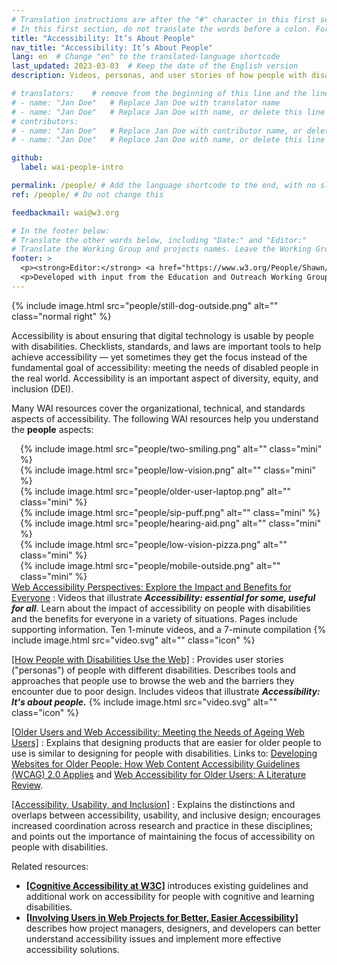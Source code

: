 ```yaml
---
# Translation instructions are after the "#" character in this first section. They are comments that do not show up in the web page. You do not need to translate the instructions after #.
# In this first section, do not translate the words before a colon. For example, do not translate "title:". Do translate the text after "title:".
title: "Accessibility: It’s About People"
nav_title: "Accessibility: It’s About People"
lang: en  # Change "en" to the translated-language shortcode
last_updated: 2023-03-03  # Keep the date of the English version
description: Videos, personas, and user stories of how people with disabilities use digital technology.

# translators:    # remove from the beginning of this line and the lines below: "# " (the hash sign and the space)
# - name: "Jan Doe"   # Replace Jan Doe with translator name
# - name: "Jan Doe"   # Replace Jan Doe with name, or delete this line if not multiple translators
# contributors:
# - name: "Jan Doe"   # Replace Jan Doe with contributor name, or delete this line if none
# - name: "Jan Doe"   # Replace Jan Doe with name, or delete this line if not multiple contributors

github:
  label: wai-people-intro

permalink: /people/ # Add the language shortcode to the end, with no slash at the end. For example /path/to/file/fr
ref: /people/ # Do not change this

feedbackmail: wai@w3.org

# In the footer below:
# Translate the other words below, including "Date:" and "Editor:"
# Translate the Working Group and projects names. Leave the Working Group and projects acronyms in English.
footer: >
  <p><strong>Editor:</strong> <a href="https://www.w3.org/People/Shawn/">Shawn Lawton Henry</a>.</p>
  <p>Developed with input from the Education and Outreach Working Group (<a href="https://www.w3.org/groups/wg/eowg">EOWG</a>). Developed as part of the <a href="https://www.w3.org/WAI/about/projects/wai-guide">WAI-Guide project</a>, co-funded by the European Commission.</p>
---
```


{% include image.html src="people/still-dog-outside.png" alt="" class="normal right" %}

Accessibility is about ensuring that digital technology is usable by people with disabilities. Checklists, standards, and laws are important tools to help achieve accessibility — yet sometimes they get the focus instead of the fundamental goal of accessibility: meeting the needs of disabled people in the real world. Accessibility is an important aspect of diversity, equity, and inclusion (DEI).

Many WAI resources cover the organizational, technical, and standards aspects of accessibility. The following WAI resources help you understand the **people** aspects:

<div style="float:right; margin-left:1em; clear:both;">
{% include image.html src="people/two-smiling.png" alt="" class="mini" %}<br>
{% include image.html src="people/low-vision.png" alt="" class="mini" %}<br>
{% include image.html src="people/older-user-laptop.png" alt="" class="mini" %}<br>
{% include image.html src="people/sip-puff.png" alt="" class="mini" %}<br>
{% include image.html src="people/hearing-aid.png" alt="" class="mini" %}<br>
{% include image.html src="people/low-vision-pizza.png" alt="" class="mini" %}<br>
{% include image.html src="people/mobile-outside.png" alt="" class="mini" %}
</div>

[Web Accessibility Perspectives: Explore the Impact and Benefits for Everyone](/perspective-videos/) 
:   Videos that illustrate **_Accessibility: essential for some, useful for all_**. Learn about the impact of accessibility on people with disabilities and the benefits for everyone in a variety of situations. Pages include supporting information. Ten 1-minute videos, and a 7-minute compilation {% include image.html src="video.svg" alt="" class="icon" %}

[[How People with Disabilities Use the Web]](/people-use-web/)
:   Provides user stories ("personas") of people with different disabilities. Describes tools and approaches that people use to browse the web and the barriers they encounter due to poor design. Includes videos that illustrate **_Accessibility: It's about people._** {% include image.html src="video.svg" alt="" class="icon" %}

[[Older Users and Web Accessibility: Meeting the Needs of Ageing Web Users]](/older-users/)
:   Explains that designing products that are easier for older people to use is similar to designing for people with disabilities. Links to: [Developing Websites for Older People: How Web Content Accessibility Guidelines (WCAG) 2.0 Applies](/older-users/developing/) and [Web Accessibility for Older Users: A Literature Review](/older-users/literature/).

[[Accessibility, Usability, and Inclusion]](/fundamentals/accessibility-usability-inclusion/)
:   Explains the distinctions and overlaps between accessibility, usability, and inclusive design; encourages increased coordination across research and practice in these disciplines; and points out the importance of maintaining the focus of accessibility on people with disabilities.

Related resources:
- **[[Cognitive Accessibility at W3C]](/cognitive/)** introduces existing guidelines and additional work on accessibility for people with cognitive and learning disabilities.
- **[[Involving Users in Web Projects for Better, Easier Accessibility]](/planning/involving-users/)** describes how project managers, designers, and developers can better understand accessibility issues and implement more effective accessibility solutions.
